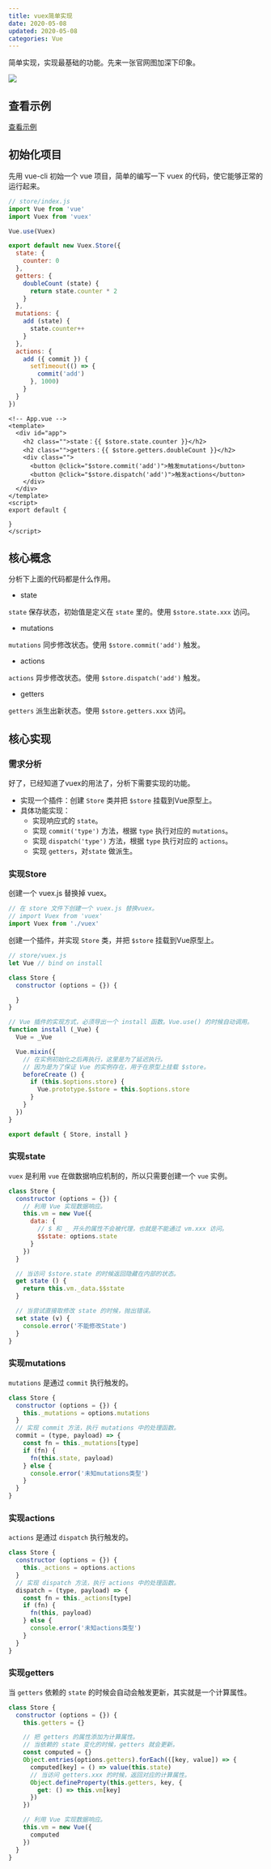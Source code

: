 ```yaml
---
title: vuex简单实现
date: 2020-05-08
updated: 2020-05-08
categories: Vue
---
```


简单实现，实现最基础的功能。先来一张官网图加深下印象。

![](../Images/Vue/vuex-01.png)

## 查看示例

[查看示例](https://github.com/haiweilian/laboratory/tree/master/Vue/vuex-simple-imp)

## 初始化项目

先用 vue-cli 初始一个 vue 项目，简单的编写一下 vuex 的代码，使它能够正常的运行起来。

```js
// store/index.js
import Vue from 'vue'
import Vuex from 'vuex'

Vue.use(Vuex)

export default new Vuex.Store({
  state: {
    counter: 0
  },
  getters: {
    doubleCount (state) {
      return state.counter * 2
    }
  },
  mutations: {
    add (state) {
      state.counter++
    }
  },
  actions: {
    add ({ commit }) {
      setTimeout(() => {
        commit('add')
      }, 1000)
    }
  }
})
```

```vue
<!-- App.vue -->
<template>
  <div id="app">
    <h2 class="">state：{{ $store.state.counter }}</h2>
    <h2 class="">getters：{{ $store.getters.doubleCount }}</h2>
    <div class="">
      <button @click="$store.commit('add')">触发mutations</button>
      <button @click="$store.dispatch('add')">触发actions</button>
    </div>
  </div>
</template>
<script>
export default {

}
</script>
```

## 核心概念

分析下上面的代码都是什么作用。

- state

`state` 保存状态，初始值是定义在 `state` 里的。使用 `$store.state.xxx` 访问。

- mutations

`mutations` 同步修改状态。使用 `$store.commit('add')` 触发。

- actions

`actions` 异步修改状态。使用 `$store.dispatch('add')` 触发。

- getters

`getters` 派生出新状态。使用 `$store.getters.xxx` 访问。

## 核心实现

### 需求分析

好了，已经知道了vuex的用法了，分析下需要实现的功能。

- 实现一个插件：创建 `Store` 类并把 `$store` 挂载到Vue原型上。
- 具体功能实现：
  - 实现响应式的 `state`。
  - 实现 `commit('type')` 方法，根据 `type` 执行对应的 `mutations`。
  - 实现 `dispatch('type')` 方法，根据 `type` 执行对应的 `actions`。
  - 实现 `getters`，对`state` 做派生。

### 实现Store

创建一个 vuex.js 替换掉 vuex。

```js
// 在 store 文件下创建一个 vuex.js 替换vuex。
// import Vuex from 'vuex'
import Vuex from './vuex'
```

创建一个插件，并实现 `Store` 类，并把 `$store` 挂载到Vue原型上。

```javascript
// store/vuex.js
let Vue // bind on install

class Store {
  constructor (options = {}) {

  }
}

// Vue 插件的实现方式，必须导出一个 install 函数。Vue.use() 的时候自动调用。
function install (_Vue) {
  Vue = _Vue

  Vue.mixin({
    // 在实例初始化之后再执行，这里是为了延迟执行。 
    // 因为是为了保证 Vue 的实例存在，用于在原型上挂载 $store。
    beforeCreate () {
      if (this.$options.store) {
        Vue.prototype.$store = this.$options.store
      }
    }
  })
}

export default { Store, install }
```

### 实现state

`vuex` 是利用 `vue` 在做数据响应机制的，所以只需要创建一个 `vue` 实例。

```js
class Store {
  constructor (options = {}) {
    // 利用 Vue 实现数据响应。
    this.vm = new Vue({
      data: {
        // $ 和 _ 开头的属性不会被代理，也就是不能通过 vm.xxx 访问。
        $$state: options.state
      }
    })
  }

  // 当访问 $store.state 的时候返回隐藏在内部的状态。
  get state () {
    return this.vm._data.$$state
  }

  // 当尝试直接取修改 state 的时候，抛出错误。
  set state (v) {
    console.error('不能修改State')
  }
}
```

### 实现mutations

`mutations` 是通过 `commit` 执行触发的。

```js
class Store {
  constructor (options = {}) {
    this._mutations = options.mutations
  }
  // 实现 commit 方法，执行 mutations 中的处理函数。
  commit = (type, payload) => {
    const fn = this._mutations[type]
    if (fn) {
      fn(this.state, payload)
    } else {
      console.error('未知mutations类型')
    }
  }
}
```

### 实现actions

`actions` 是通过 `dispatch` 执行触发的。

```js
class Store {
  constructor (options = {}) {
    this._actions = options.actions
  }
  // 实现 dispatch 方法，执行 actions 中的处理函数。
  dispatch = (type, payload) => {
    const fn = this._actions[type]
    if (fn) {
      fn(this, payload)
    } else {
      console.error('未知actions类型')
    }
  }
}
```

### 实现getters

当 `getters` 依赖的 `state` 的时候会自动会触发更新，其实就是一个计算属性。

```js
class Store {
  constructor (options = {}) {
    this.getters = {}

    // 把 getters 的属性添加为计算属性。
    // 当依赖的 state 变化的时候，getters 就会更新。
    const computed = {}
    Object.entries(options.getters).forEach(([key, value]) => {
      computed[key] = () => value(this.state)
      // 当访问 getters.xxx 的时候，返回对应的计算属性。
      Object.defineProperty(this.getters, key, {
        get: () => this.vm[key]
      })
    })

    // 利用 Vue 实现数据响应。
    this.vm = new Vue({
      computed
    })
  }
}
```
